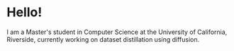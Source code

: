 # Hello!
I am a Master's student in Computer Science at the University of California, Riverside, currently working on dataset distillation using diffusion. 
